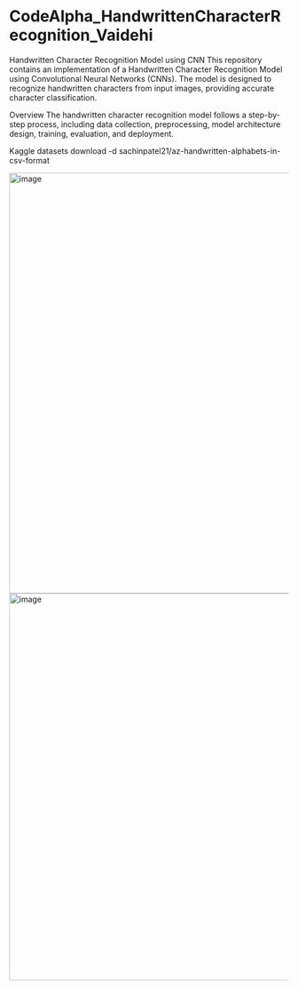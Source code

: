 # CodeAlpha_HandwrittenCharacterRecognition_Vaidehi
Handwritten Character Recognition Model using CNN
This repository contains an implementation of a Handwritten Character Recognition Model using Convolutional Neural Networks (CNNs). The model is designed to recognize handwritten characters from input images, providing accurate character classification.

Overview
The handwritten character recognition model follows a step-by-step process, including data collection, preprocessing, model architecture design, training, evaluation, and deployment. 

Kaggle datasets download -d sachinpatel21/az-handwritten-alphabets-in-csv-format

<img width="757" alt="image" src="https://github.com/vaidehim1/CodeAlpha_HandwrittenCharacterRecognition_Vaidehi/assets/164303633/fd0750ff-a29b-447b-bc2a-3c75035c35ab">
<img width="697" alt="image" src="https://github.com/vaidehim1/CodeAlpha_HandwrittenCharacterRecognition_Vaidehi/assets/164303633/67c1de23-b9b8-450c-8917-76f4e87912d3">
